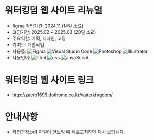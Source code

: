 # 워터킹덤 웹 사이트 리뉴얼
* figma 작업기간: 2024.11 (14일 소요)
* 코딩기간: 2025.02 ~ 2025.03 (20일 소요)
* 주요역할: 기획, 디자인, 코딩
* 기여도: 개인작업
* 사용툴: ![Figma](https://github.com/user-attachments/assets/67394921-4b2e-4896-a94e-c3755396fe90) ![Visual Studio Code](https://github.com/user-attachments/assets/b8a57bc3-3529-4729-8782-6291feaae204) ![Photoshop](https://github.com/user-attachments/assets/2746db4e-38fb-43cd-87f9-2ca47e801e5f) ![Illustrator](https://github.com/user-attachments/assets/234addbe-17ab-48ce-b1ac-69bbf0db9f0b)
* 사용언어: ![html](https://github.com/user-attachments/assets/33812e56-e55d-4081-946b-5e6646007ee8) ![css](https://github.com/user-attachments/assets/df4a8b6c-f552-4247-825a-619af7bf9e6a) ![JavaScript](https://github.com/user-attachments/assets/7dda600a-690b-4437-806f-7a10192d3632)

# 워터킹덤 웹 사이트 링크
* http://zaero1699.dothome.co.kr/waterkingdom/

# 안내사항
* 작업과정.pdf 파일이 안보일 때 새로고침하면 다시 보입니다.
